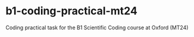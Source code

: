 # b1-coding-practical-mt24
Coding practical task for the B1 Scientific Coding course at Oxford (MT24)
